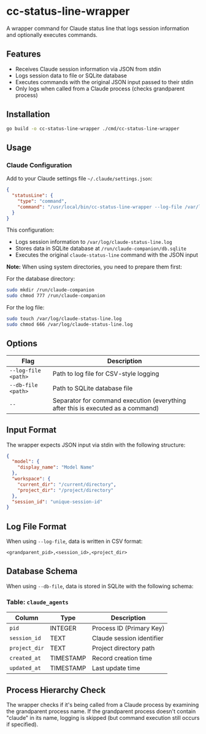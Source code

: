 # cc-status-line-wrapper

A wrapper command for Claude status line that logs session information and optionally executes commands.

## Features

- Receives Claude session information via JSON from stdin
- Logs session data to file or SQLite database
- Executes commands with the original JSON input passed to their stdin
- Only logs when called from a Claude process (checks grandparent process)

## Installation

```bash
go build -o cc-status-line-wrapper ./cmd/cc-status-line-wrapper
```

## Usage

### Claude Configuration

Add to your Claude settings file `~/.claude/settings.json`:

```json
{
  "statusLine": {
    "type": "command",
    "command": "/usr/local/bin/cc-status-line-wrapper --log-file /var/log/claude-status-line.log --db-file /run/claude-companion/db.sqlite -- /usr/local/bin/claude-status-line"
  }
}
```

This configuration:
- Logs session information to `/var/log/claude-status-line.log`
- Stores data in SQLite database at `/run/claude-companion/db.sqlite`
- Executes the original `claude-status-line` command with the JSON input

**Note:** When using system directories, you need to prepare them first:

For the database directory:
```bash
sudo mkdir /run/claude-companion
sudo chmod 777 /run/claude-companion
```

For the log file:
```bash
sudo touch /var/log/claude-status-line.log
sudo chmod 666 /var/log/claude-status-line.log
```

## Options

| Flag | Description |
|------|-------------|
| `--log-file <path>` | Path to log file for CSV-style logging |
| `--db-file <path>` | Path to SQLite database file |
| `--` | Separator for command execution (everything after this is executed as a command) |

## Input Format

The wrapper expects JSON input via stdin with the following structure:

```json
{
  "model": {
    "display_name": "Model Name"
  },
  "workspace": {
    "current_dir": "/current/directory",
    "project_dir": "/project/directory"
  },
  "session_id": "unique-session-id"
}
```

## Log File Format

When using `--log-file`, data is written in CSV format:

```
<grandparent_pid>,<session_id>,<project_dir>
```

## Database Schema

When using `--db-file`, data is stored in SQLite with the following schema:

### Table: `claude_agents`

| Column | Type | Description |
|--------|------|-------------|
| `pid` | INTEGER | Process ID (Primary Key) |
| `session_id` | TEXT | Claude session identifier |
| `project_dir` | TEXT | Project directory path |
| `created_at` | TIMESTAMP | Record creation time |
| `updated_at` | TIMESTAMP | Last update time |

## Process Hierarchy Check

The wrapper checks if it's being called from a Claude process by examining the grandparent process name. If the grandparent process doesn't contain "claude" in its name, logging is skipped (but command execution still occurs if specified).